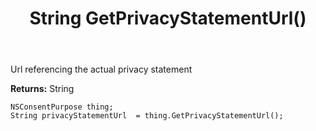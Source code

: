 ﻿---
uid: crmscript_ref_NSConsentPurpose_GetPrivacyStatementUrl
title: String GetPrivacyStatementUrl()
intellisense: NSConsentPurpose.GetPrivacyStatementUrl
keywords: NSConsentPurpose, GetPrivacyStatementUrl
so.topic: reference
---

Url referencing the actual privacy statement

**Returns:** String


```crmscript
NSConsentPurpose thing;
String privacyStatementUrl  = thing.GetPrivacyStatementUrl();
```


